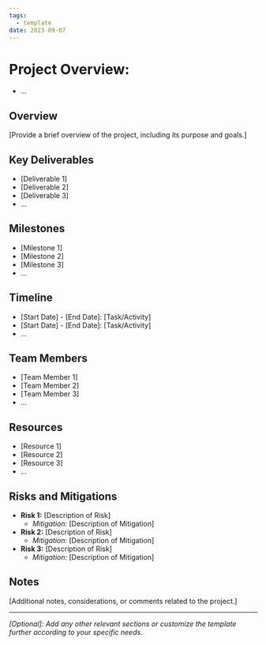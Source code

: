 ```yaml
---
tags:
  - template
date: 2023-09-07
---
```


# Project Overview:
- ...

## Overview

[Provide a brief overview of the project, including its purpose and goals.]

## Key Deliverables

- [Deliverable 1]
- [Deliverable 2]
- [Deliverable 3]
- ...

## Milestones

- [Milestone 1]
- [Milestone 2]
- [Milestone 3]
- ...

## Timeline

- [Start Date] - [End Date]: [Task/Activity]
- [Start Date] - [End Date]: [Task/Activity]
- ...

## Team Members

- [Team Member 1]
- [Team Member 2]
- [Team Member 3]
- ...


## Resources

- [Resource 1]
- [Resource 2]
- [Resource 3]
- ...


## Risks and Mitigations

- **Risk 1:** [Description of Risk]
   - *Mitigation:* [Description of Mitigation]
- **Risk 2:** [Description of Risk]
   - *Mitigation:* [Description of Mitigation]
- **Risk 3:** [Description of Risk]
   - *Mitigation:* [Description of Mitigation]

## Notes

[Additional notes, considerations, or comments related to the project.]

---

*[Optional]: Add any other relevant sections or customize the template further according to your specific needs.*

<div class=""




